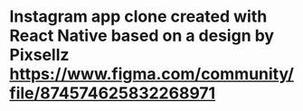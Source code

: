 # Instagram app clone created with React Native based on a design by Pixsellz https://www.figma.com/community/file/874574625832268971
